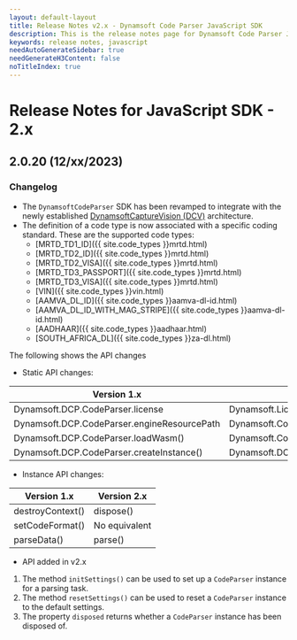 ```yaml
---
layout: default-layout
title: Release Notes v2.x - Dynamsoft Code Parser JavaScript SDK
description: This is the release notes page for Dynamsoft Code Parser JavaScript SDK v2.x.
keywords: release notes, javascript
needAutoGenerateSidebar: true
needGenerateH3Content: false
noTitleIndex: true
---
```


# Release Notes for JavaScript SDK - 2.x

## 2.0.20 (12/xx/2023)

### Changelog

* The `DynamsoftCodeParser` SDK has been revamped to integrate with the newly established [DynamsoftCaptureVision (DCV)](https://www.dynamsoft.com/capture-vision/docs/core/architecture/index.html) architecture.
* The definition of a code type is now associated with a specific coding standard. These are the supported code types:
  * [MRTD_TD1_ID]({{ site.code_types }}mrtd.html)
  * [MRTD_TD2_ID]({{ site.code_types }}mrtd.html)
  * [MRTD_TD2_VISA]({{ site.code_types }}mrtd.html)
  * [MRTD_TD3_PASSPORT]({{ site.code_types }}mrtd.html)
  * [MRTD_TD3_VISA]({{ site.code_types }}mrtd.html)
  * [VIN]({{ site.code_types }}vin.html)
  * [AAMVA_DL_ID]({{ site.code_types }}aamva-dl-id.html)
  * [AAMVA_DL_ID_WITH_MAG_STRIPE]({{ site.code_types }}aamva-dl-id.html)
  * [AADHAAR]({{ site.code_types }}aadhaar.html)
  * [SOUTH_AFRICA_DL]({{ site.code_types }}za-dl.html)

The following shows the API changes

* Static API changes:

| Version 1.x                                 | Version 2.x                                    |
| ------------------------------------------- | ---------------------------------------------- |
| Dynamsoft.DCP.CodeParser.license            | Dynamsoft.License.LicenseManager.initLicense() |
| Dynamsoft.DCP.CodeParser.engineResourcePath | Dynamsoft.Core.CoreModule.engineResourcePaths  |
| Dynamsoft.DCP.CodeParser.loadWasm()         | Dynamsoft.Core.CoreModule.loadWasm()           |
| Dynamsoft.DCP.CodeParser.createInstance()   | Dynamsoft.DCP.CodeParser.createInstance()      |

* Instance API changes:

| Version 1.x      | Version 2.x   |
| ---------------- | ------------- |
| destroyContext() | dispose()     |
| setCodeFormat()  | No equivalent |
| parseData()      | parse()       |

* API added in v2.x

1. The method `initSettings()` can be used to set up a `CodeParser` instance for a parsing task.
2. The method `resetSettings()` can be used to reset a `CodeParser` instance to the default settings.
3. The property `disposed` returns whether a `CodeParser` instance has been disposed of.